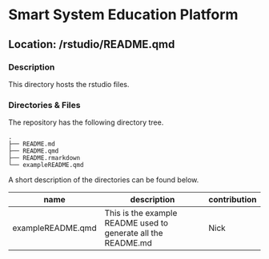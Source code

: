 

# Smart System Education Platform

## Location: /rstudio/README.qmd

### Description

This directory hosts the rstudio files.

### Directories & Files

The repository has the following directory tree.

    .
    ├── README.md
    ├── README.qmd
    ├── README.rmarkdown
    └── exampleREADME.qmd

A short description of the directories can be found below.

| name | description | contribution |
|----|----|----|
| exampleREADME.qmd | This is the example README used to generate all the README.md | Nick |
